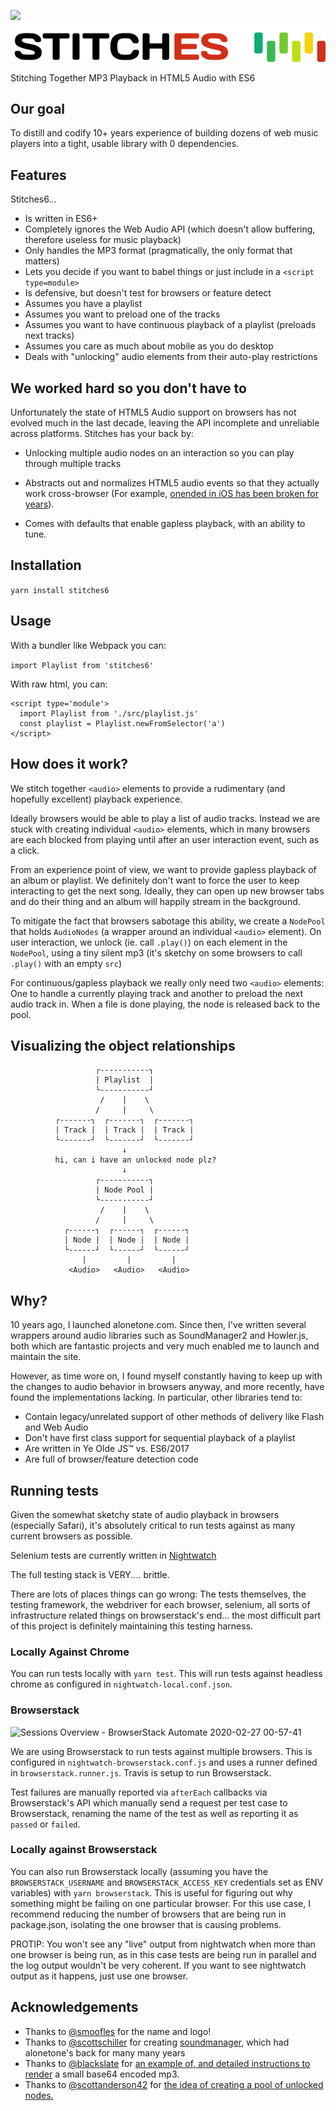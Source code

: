[![](https://travis-ci.com/sudara/stitches.svg?branch=master)](https://travis-ci.com/sudara/stitches)
![stitches6](logo.svg)

Stitching Together MP3 Playback in HTML5 Audio with ES6

## Our goal

To distill and codify 10+ years experience of building dozens of web music players into a tight, usable library with 0 dependencies.

## Features

Stitches6...

* Is written in ES6+
* Completely ignores the Web Audio API (which doesn't allow buffering, therefore useless for music playback)
* Only handles the MP3 format (pragmatically, the only format that matters)
* Lets you decide if you want to babel things or just include in a `<script type=module>`
* Is defensive, but doesn't test for browsers or feature detect
* Assumes you have a playlist
* Assumes you want to preload one of the tracks
* Assumes you want to have continuous playback of a playlist (preloads next tracks)
* Assumes you care as much about mobile as you do desktop
* Deals with "unlocking" audio elements from their auto-play restrictions

## We worked hard so you don't have to

Unfortunately the state of HTML5 Audio support on browsers has not evolved much in the last decade, leaving the API incomplete and unreliable across platforms. Stitches has your back by:

* Unlocking multiple audio nodes on an interaction so you can play through multiple tracks

* Abstracts out and normalizes HTML5 audio events so that they actually work cross-browser (For example, [onended in iOS has been broken for years](https://bugs.webkit.org/show_bug.cgi?id=173332)).

* Comes with defaults that enable gapless playback, with an ability to tune.

## Installation

`yarn install stitches6`

## Usage

With a bundler like Webpack you can:

`
import Playlist from 'stitches6'
`

With raw html, you can:

```
<script type='module'>
  import Playlist from './src/playlist.js'
  const playlist = Playlist.newFromSelector('a')
</script>
```

## How does it work?

We stitch together `<audio>` elements to provide a rudimentary (and hopefully excellent) playback experience.

Ideally browsers would be able to play a list of audio tracks. Instead we are stuck with creating individual `<audio>` elements, which in many browsers are each blocked from playing until after an user interaction event, such as a click.

From an experience point of view, we want to provide gapless playback of an album or playlist. We definitely don't want to force the user to keep interacting to get the next song. Ideally, they can open up new browser tabs and do their thing and an album will happily stream in the background.

To mitigate the fact that browsers sabotage this ability, we create a `NodePool` that holds `AudioNodes` (a wrapper around an individual `<audio>` element). On user interaction, we unlock (ie. call `.play()`) on each element in the `NodePool`, using a tiny silent mp3 (it's sketchy on some browsers to call `.play()` with an empty `src`)

For continuous/gapless playback we really only need two `<audio>` elements: One to handle a currently playing track and another to preload the next audio track in. When a file is done playing, the node is released back to the pool.

## Visualizing the object relationships

```
                   ┌-----------┐
                   | Playlist  |
                   └-----------┘
                    /    |    \
                   /     |     \
          ┌-------┐  ┌-------┐  ┌-------┐
          | Track |  | Track |  | Track |
          └-------┘  └-------┘  └-------┘
                         ↓
          hi, can i have an unlocked node plz?
                         ↓
                   ┌-----------┐
                   | Node Pool |
                   └-----------┘
                    /    |    \
                   /     |     \
            ┌------┐  ┌------┐  ┌------┐
            | Node |  | Node |  | Node |
            └------┘  └------┘  └------┘
                |         |         |
             <Audio>   <Audio>   <Audio>
```

## Why?

10 years ago, I launched alonetone.com. Since then, I've written several wrappers around audio libraries such as SoundManager2 and Howler.js, both which are fantastic projects and very much enabled me to launch and maintain the site.

However, as time wore on, I found myself constantly having to keep up with the changes to audio behavior in browsers anyway, and more recently, have found the implementations lacking. In particular, other libraries tend to:

* Contain legacy/unrelated support of other methods of delivery like Flash and Web Audio
* Don't have first class support for sequential playback of a playlist
* Are written in Ye Olde JS™ vs. ES6/2017
* Are full of browser/feature detection code


## Running tests

Given the somewhat sketchy state of audio playback in browsers (especially Safari), it's absolutely critical to run tests against as many current browsers as possible.

Selenium tests are currently written in [Nightwatch](http://nightwatchjs.org)

The full testing stack is VERY.... brittle.

There are lots of places things can go wrong: The tests themselves, the testing framework, the webdriver for each browser, selenium, all sorts of infrastructure related things on browserstack's end... the most difficult part of this project is definitely maintaining this testing harness.

### Locally Against Chrome

You can run tests locally with `yarn test`. This will run tests against headless chrome as configured in `nightwatch-local.conf.json`.

### Browserstack

![Sessions Overview - BrowserStack Automate 2020-02-27 00-57-41](https://user-images.githubusercontent.com/472/75399491-9ef3c480-58fc-11ea-802a-301012d23aff.jpg)

We are using Browserstack to run tests against multiple browsers. This is configured in `nightwatch-browserstack.conf.js` and uses a runner defined in `browserstack.runner.js`. Travis is setup to run Browserstack.

Test failures are manually reported via `afterEach` callbacks via Browserstack's API which manually send a request per test case to Browserstack, renaming the name of the test as well as reporting it as `passed` or `failed`.

### Locally against Browserstack

You can also run Browserstack locally (assuming you have the `BROWSERSTACK_USERNAME` and `BROWSERSTACK_ACCESS_KEY` credentials set as ENV variables) with `yarn browserstack`. This is useful for figuring out why something might be failing on one particular browser. For this use case, I recommend reducing the number of browsers that are being run in package.json, isolating the one browser that is causing problems.

PROTIP: You won't see any "live" output from nightwatch when more than one browser is being run, as in this case tests are being run in parallel and the log output wouldn't be very coherent. If you want to see nightwatch output as it happens, just use one browser.


## Acknowledgements

* Thanks to [@smoofles](https://twitter.com/smoofles) for the name and logo!
* Thanks to [@scottschiller](https://github.com/scottshiller) for creating [soundmanager](http://www.schillmania.com/projects/soundmanager2/), which had alonetone's back for many many years
* Thanks to [@blackslate](https://github.com/blackslate) for [an example of, and detailed instructions to render](https://gist.github.com/wittnl/8a1a0168b94f3b6abfaa) a small base64 encoded mp3.
* Thanks to [@scottanderson42](https://github.com/scottanderson42) for [the idea of creating a pool of unlocked nodes.](https://github.com/goldfire/howler.js/pull/1008)
